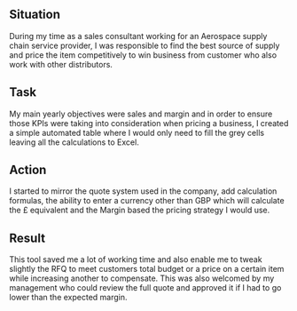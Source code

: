 ## Situation
During my time as a sales consultant working for an Aerospace supply chain service provider, I was responsible to find the best source of supply and price the item competitively to win business from customer who also work with other distributors. 

## Task
My main yearly objectives were sales and margin and in order to ensure those KPIs were taking into consideration when pricing a business, I created a simple automated table where I would only need to fill the grey cells leaving all the calculations to Excel.

## Action
I started to mirror the quote system used in the company, add calculation formulas, the ability to enter a currency other than GBP which will calculate the £ equivalent and the Margin based the pricing strategy I would use. 

## Result
This tool saved me a lot of working time and also enable me to tweak slightly the RFQ to meet customers total budget or a price on a certain item while increasing another to compensate. This was also welcomed by my management who could review the full quote and approved it if I had to go lower than the expected margin.
